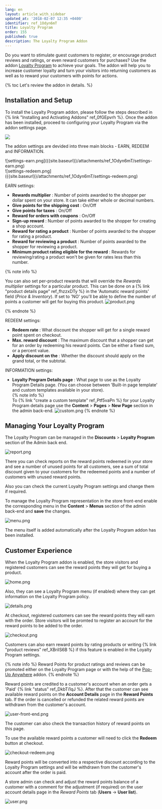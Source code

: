 ```yaml
---
lang: en
layout: article_with_sidebar
updated_at: '2018-02-07 12:35 +0400'
identifier: ref_1Odyn6mT
title: Loyalty Program
order: 155
published: true
description: The Loyalty Program Addon
---
```

Do you want to stimulate guest customers to register, or encourage product reviews and ratings, or even reward customers for purchases? Use the addon [Loyalty Program](https://market.x-cart.com/addons/loyalty-program.html "Loyalty Program") to achieve your goals. The addon will help you to increase customer loyalty and turn your visitors into returning customers as well as to reward your customers with points for actions.

{% toc Let's review the addon in details. %} 

## Installation and Setup

To install the Loyalty Program addon, please follow the steps described in {% link "Installing and Activating Addons" ref_0fGEpvrh %}. Once the addon has been installed, proceed to configuring your Loyalty Program via the addon settings page.

![]({{site.baseurl}}/attachments/ref_1Odyn6mT/install.png)

The addon settings are devided into three main blocks - EARN, REDEEM and INFORMATION. 

 <div class="ui stackable two column grid">
   <div class="column" markdown="span">![settings-earn.png]({{site.baseurl}}/attachments/ref_1Odyn6mT/settings-earn.png)
  </div>
  <div class="column" markdown="span">![settings-redeem.png]({{site.baseurl}}/attachments/ref_1Odyn6mT/settings-redeem.png)
  </div>
</div>
 
EARN settings:
  * **Rewards multiplier** : Number of points awarded to the shopper per dollar spent on your store. It can take either whole or decimal numbers.
  * **Give points for the shipping cost** : On/Off
  * **Give points for taxes** : On/Off
  * **Reward for orders with coupons** : On/Off 
  * **Sign-up reward** : Number of points awarded to the shopper for creating a shop account.
  * **Reward for rating a product** : Number of points awarded to the shopper for rating a product.
  * **Reward for reviewing a product** : Number of points awarded to the shopper for reviewing a product.
  * **Minimum product rating eligible for the reward** : Rewards for reviewing/rating a product won't be given for rates less than this number.  
  
  {% note info %}
 
  You can also set per-product rewards that will override the _Rewards multiplier_ settings for a particular product. This can be done on a {% link "product details page" ref_fhzzxDTy %} in the 'Automatic reward points' field (_Price & Inventory_). If set to 'NO' you'll be able to define the number of points a customer will get for buying this product. 
  ![product.png]({{site.baseurl}}/attachments/ref_1Odyn6mT/product.png)
  
  {% endnote %}
  
REDEEM settings:
  * **Redeem rate** : What discount the shopper will get for a single reward point spent on checkout.
  * **Max. reward discount** : The maximum discount that a shopper can get for an order by redeeming his reward points. Can be either a fixed sum, or a percent value.
  * **Apply discount on the** : Whether the discount should apply on the grand total, or the subtotal.
  
INFORMATION settings:
  * **Loyalty Program Details page** : What page to use as the Loyalty Program Details page. (You can choose between 'Built-in page template' and custom templates available in your store).  
  {% note info %}  
  To {% link "create a custom template" ref_Ptf5vaPn %} for your Loyalty Program details page use the **Content** > **Pages** > **New Page** section in the admin back-end. 
  ![custom.png]({{site.baseurl}}/attachments/ref_1Odyn6mT/custom.png)
  {% endnote %}

## Managing Your Loyalty Program 

The Loyalty Program can be managed in the **Discounts** > **Loyalty Program** section of the Admin back end. 

![report.png]({{site.baseurl}}/attachments/ref_1Odyn6mT/report.png)

There you can check reports on the reward points redeemed in your store and see a number of unused points for all customers, see a sum of total discount given to your customers for the redeemed points and a number of customers with unused reward points. 

Also you can check the current Loyalty Program settings and change them if required. 

To manage the Loyalty Program representation in the store front-end enable the corresponding menu in the **Content** > **Menus** section of the admin back-end and **save** the changes.

![menu.png]({{site.baseurl}}/attachments/ref_1Odyn6mT/menu.png)

The menu itself is added automatically after the Loyalty Program addon has been installed.

## Customer Experience

When the Loyalty Program addon is enabled, the store visitors and registered customers can see the reward points they will get for buying a product.

![home.png]({{site.baseurl}}/attachments/ref_1Odyn6mT/home.png)

Also, they can see a Loyalty Program menu (if enabled) where they can get information on the Loyalty Program policy.

![details.png]({{site.baseurl}}/attachments/ref_1Odyn6mT/details.png)

At checkout, registered customers can see the reward points they will earn with the order. Store visitors will be promted to register an account for the reward points to be added to the order.

![checkout.png]({{site.baseurl}}/attachments/ref_1Odyn6mT/checkout.png)

Customers can also earn reward points by rating products or writing {% link "product reviews" ref_XBriIS6B %}  if this feature is enabled in the Loyalty Program settings. 

{% note info %}
Reward Points for product ratings and reviews can be promoted either on the Loyalty Program page or with the help of the [Pop-Up Anywhere](https://market.x-cart.com/addons/popup-anywhere.html "Loyalty Program") addon.
{% endnote %}

Reward points are credited to a customer's account when an order gets a 'Paid' {% link "status" ref_DkbTi1qJ %}. After that the customer can see available reward points on the **Account Details** page in the **Reward Points** tab. If the order is cancelled or refunded the related reward points are withdrawn from the customer's account.

![user-front-end.png]({{site.baseurl}}/attachments/ref_1Odyn6mT/user-front-end.png)

The customer can also check the transaction history of reward points on this page.

To use the available reward points a customer will need to click the **Redeem** button at checkout. 

![checkout-redeem.png]({{site.baseurl}}/attachments/ref_1Odyn6mT/checkout-redeem.png)

Reward points will be converted into a respective discount according to the Loyalty Program settings and will be withdrawn from the customer's account after the order is paid. 

A store admin can check and adjust the reward points balance of a customer with a comment for the adjustment (if required) on the user account details page in the _Reward Points_ tab (**Users** -> **User list**).

![user.png]({{site.baseurl}}/attachments/ref_1Odyn6mT/user.png)
